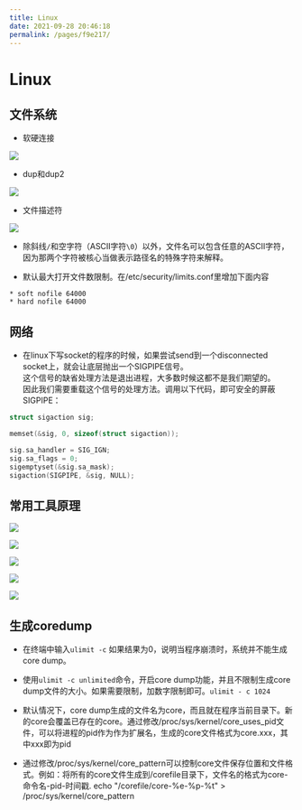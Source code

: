 ```yaml
---
title: Linux
date: 2021-09-28 20:46:18
permalink: /pages/f9e217/
---
```


# Linux

## 文件系统

* 软硬连接

![](/img/os/hard_link_soft_link.jpg)

* dup和dup2

![](/img/os/fs.dup.png)

* 文件描述符

![](/img/os/file_pointer.gif)

* 除斜线`/`和空字符（ASCII字符`\0`）以外，文件名可以包含任意的ASCII字符，因为那两个字符被核心当做表示路径名的特殊字符来解释。

* 默认最大打开文件数限制。在/etc/security/limits.conf里增加下面内容
```
* soft nofile 64000
* hard nofile 64000
```

## 网络

* 在linux下写socket的程序的时候，如果尝试send到一个disconnected socket上，就会让底层抛出一个SIGPIPE信号。<br>
  这个信号的缺省处理方法是退出进程，大多数时候这都不是我们期望的。<br>
  因此我们需要重载这个信号的处理方法。调用以下代码，即可安全的屏蔽SIGPIPE：
```c
struct sigaction sig;

memset(&sig, 0, sizeof(struct sigaction));

sig.sa_handler = SIG_IGN;
sig.sa_flags = 0;
sigemptyset(&sig.sa_mask);
sigaction(SIGPIPE, &sig, NULL);
```

## 常用工具原理

![](/img/os/linux_tools.png)

![](/img/os/linux_observability_tools.png)

![](/img/os/linux_observability_sar.png)

![](/img/os/linux_benchmarking_tools.png)

![](/img/os/linux_tuning_tools.png)

## 生成coredump

- 在终端中输入`ulimit -c` 如果结果为0，说明当程序崩溃时，系统并不能生成core dump。

- 使用`ulimit -c unlimited`命令，开启core dump功能，并且不限制生成core dump文件的大小。如果需要限制，加数字限制即可。`ulimit - c 1024`

- 默认情况下，core dump生成的文件名为core，而且就在程序当前目录下。新的core会覆盖已存在的core。通过修改/proc/sys/kernel/core_uses_pid文件，可以将进程的pid作为作为扩展名，生成的core文件格式为core.xxx，其中xxx即为pid

- 通过修改/proc/sys/kernel/core_pattern可以控制core文件保存位置和文件格式。例如：将所有的core文件生成到/corefile目录下，文件名的格式为core-命令名-pid-时间戳. echo "/corefile/core-%e-%p-%t" > /proc/sys/kernel/core_pattern
